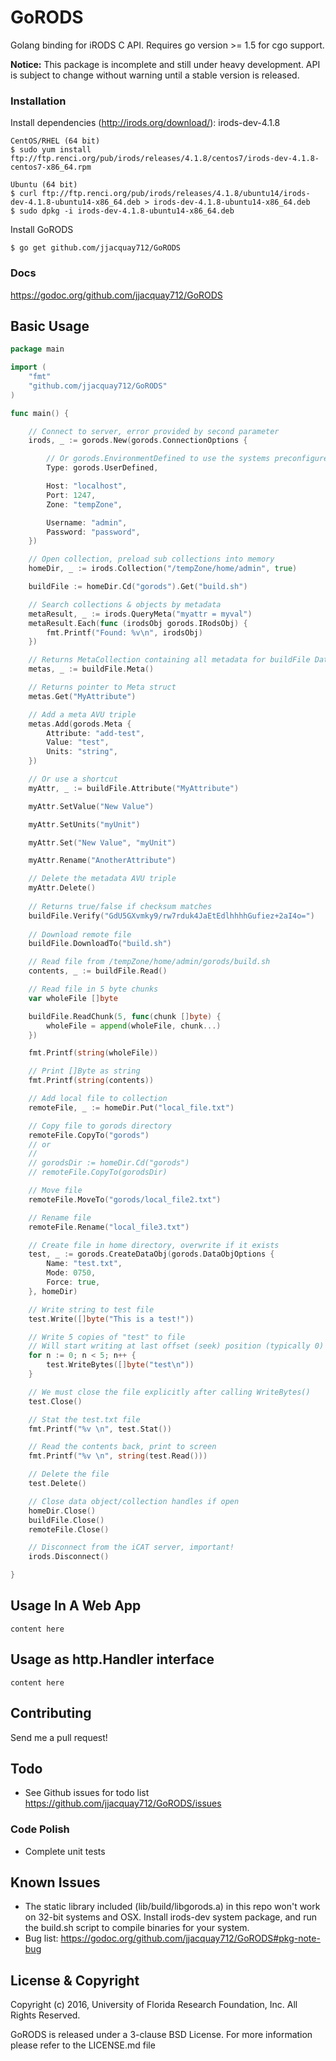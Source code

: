 # GoRODS

Golang binding for iRODS C API. Requires go version >= 1.5 for cgo support.

**Notice:** This package is incomplete and still under heavy development. API is subject to change without warning until a stable version is released.

### Installation

Install dependencies (http://irods.org/download/): irods-dev-4.1.8

```
CentOS/RHEL (64 bit)
$ sudo yum install ftp://ftp.renci.org/pub/irods/releases/4.1.8/centos7/irods-dev-4.1.8-centos7-x86_64.rpm

Ubuntu (64 bit)
$ curl ftp://ftp.renci.org/pub/irods/releases/4.1.8/ubuntu14/irods-dev-4.1.8-ubuntu14-x86_64.deb > irods-dev-4.1.8-ubuntu14-x86_64.deb
$ sudo dpkg -i irods-dev-4.1.8-ubuntu14-x86_64.deb
```

Install GoRODS

```
$ go get github.com/jjacquay712/GoRODS
```

### Docs

https://godoc.org/github.com/jjacquay712/GoRODS

## Basic Usage

```go
package main

import (
	"fmt"
	"github.com/jjacquay712/GoRODS"
)

func main() {

	// Connect to server, error provided by second parameter
	irods, _ := gorods.New(gorods.ConnectionOptions {

		// Or gorods.EnvironmentDefined to use the systems preconfigured environment
		Type: gorods.UserDefined, 

		Host: "localhost",
		Port: 1247,
		Zone: "tempZone",

		Username: "admin",
		Password: "password",
	})

	// Open collection, preload sub collections into memory
	homeDir, _ := irods.Collection("/tempZone/home/admin", true)

	buildFile := homeDir.Cd("gorods").Get("build.sh")

	// Search collections & objects by metadata
	metaResult, _ := irods.QueryMeta("myattr = myval")
	metaResult.Each(func (irodsObj gorods.IRodsObj) {
		fmt.Printf("Found: %v\n", irodsObj)
	})

	// Returns MetaCollection containing all metadata for buildFile DataObject
	metas, _ := buildFile.Meta()

	// Returns pointer to Meta struct
	metas.Get("MyAttribute")

	// Add a meta AVU triple
	metas.Add(gorods.Meta {
		Attribute: "add-test",
		Value: "test",
		Units: "string",
	})

	// Or use a shortcut
	myAttr, _ := buildFile.Attribute("MyAttribute")

	myAttr.SetValue("New Value")

	myAttr.SetUnits("myUnit")

	myAttr.Set("New Value", "myUnit")

	myAttr.Rename("AnotherAttribute")

	// Delete the metadata AVU triple
	myAttr.Delete()
	
	// Returns true/false if checksum matches
	buildFile.Verify("GdU5GXvmky9/rw7rduk4JaEtEdlhhhhGufiez+2aI4o=")
	
	// Download remote file
	buildFile.DownloadTo("build.sh")

	// Read file from /tempZone/home/admin/gorods/build.sh
	contents, _ := buildFile.Read()

	// Read file in 5 byte chunks
	var wholeFile []byte

	buildFile.ReadChunk(5, func(chunk []byte) {
		wholeFile = append(wholeFile, chunk...)
	})

	fmt.Printf(string(wholeFile))

	// Print []Byte as string
	fmt.Printf(string(contents))

	// Add local file to collection
	remoteFile, _ := homeDir.Put("local_file.txt")

	// Copy file to gorods directory
	remoteFile.CopyTo("gorods")
	// or
	//
	// gorodsDir := homeDir.Cd("gorods")
	// remoteFile.CopyTo(gorodsDir)

	// Move file
	remoteFile.MoveTo("gorods/local_file2.txt")

	// Rename file
	remoteFile.Rename("local_file3.txt")

	// Create file in home directory, overwrite if it exists
	test, _ := gorods.CreateDataObj(gorods.DataObjOptions {
		Name: "test.txt",
		Mode: 0750,
		Force: true,
	}, homeDir)

	// Write string to test file
	test.Write([]byte("This is a test!"))

	// Write 5 copies of "test" to file
	// Will start writing at last offset (seek) position (typically 0)
	for n := 0; n < 5; n++ {
		test.WriteBytes([]byte("test\n"))
	}

	// We must close the file explicitly after calling WriteBytes()
	test.Close()

	// Stat the test.txt file
	fmt.Printf("%v \n", test.Stat())

	// Read the contents back, print to screen
	fmt.Printf("%v \n", string(test.Read()))

	// Delete the file
	test.Delete()

	// Close data object/collection handles if open
	homeDir.Close()
	buildFile.Close()
	remoteFile.Close()

	// Disconnect from the iCAT server, important!
	irods.Disconnect()

}

```

## Usage In A Web App

```
content here
```

## Usage as http.Handler interface

```
content here
```

## Contributing

Send me a pull request!

## Todo

* See Github issues for todo list https://github.com/jjacquay712/GoRODS/issues


### Code Polish

* Complete unit tests

## Known Issues

* The static library included (lib/build/libgorods.a) in this repo won't work on 32-bit systems and OSX. Install irods-dev system package, and run the build.sh script to compile binaries for your system.
* Bug list: https://godoc.org/github.com/jjacquay712/GoRODS#pkg-note-bug

## License & Copyright

Copyright (c) 2016, University of Florida Research Foundation, Inc. All Rights Reserved.

GoRODS is released under a 3-clause BSD License. For more information please refer to the LICENSE.md file
